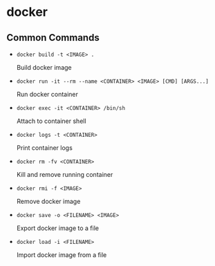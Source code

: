 docker
======


Common Commands
---------------

- `docker build -t <IMAGE> .`

  Build docker image

- `docker run -it --rm --name <CONTAINER> <IMAGE> [CMD] [ARGS...]`

  Run docker container

- `docker exec -it <CONTAINER> /bin/sh`

  Attach to container shell

- `docker logs -t <CONTAINER>`

  Print container logs

- `docker rm -fv <CONTAINER>`

  Kill and remove running container

- `docker rmi -f <IMAGE>`

  Remove docker image

- `docker save -o <FILENAME> <IMAGE>`

  Export docker image to a file

- `docker load -i <FILENAME>`

  Import docker image from a file
